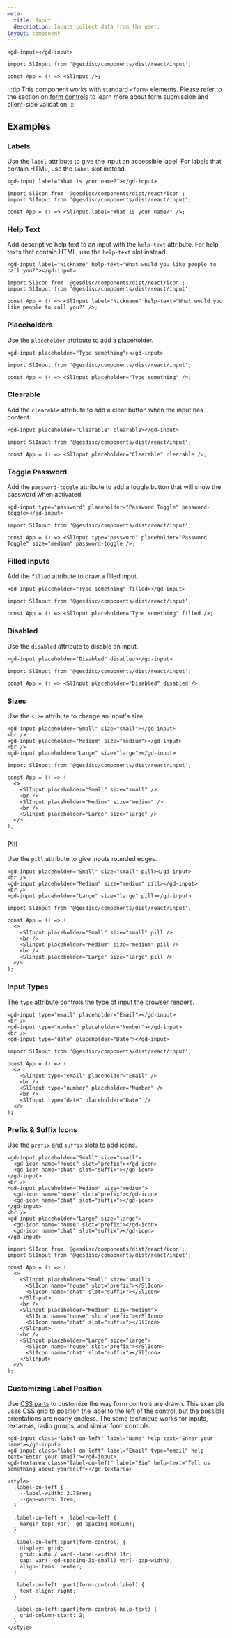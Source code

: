 ```yaml
---
meta:
  title: Input
  description: Inputs collect data from the user.
layout: component
---
```


```html:preview
<gd-input></gd-input>
```

```jsx:react
import SlInput from '@gesdisc/components/dist/react/input';

const App = () => <SlInput />;
```

:::tip
This component works with standard `<form>` elements. Please refer to the section on [form controls](/getting-started/form-controls) to learn more about form submission and client-side validation.
:::

## Examples

### Labels

Use the `label` attribute to give the input an accessible label. For labels that contain HTML, use the `label` slot instead.

```html:preview
<gd-input label="What is your name?"></gd-input>
```

```jsx:react
import SlIcon from '@gesdisc/components/dist/react/icon';
import SlInput from '@gesdisc/components/dist/react/input';

const App = () => <SlInput label="What is your name?" />;
```

### Help Text

Add descriptive help text to an input with the `help-text` attribute. For help texts that contain HTML, use the `help-text` slot instead.

```html:preview
<gd-input label="Nickname" help-text="What would you like people to call you?"></gd-input>
```

```jsx:react
import SlIcon from '@gesdisc/components/dist/react/icon';
import SlInput from '@gesdisc/components/dist/react/input';

const App = () => <SlInput label="Nickname" help-text="What would you like people to call you?" />;
```

### Placeholders

Use the `placeholder` attribute to add a placeholder.

```html:preview
<gd-input placeholder="Type something"></gd-input>
```

```jsx:react
import SlInput from '@gesdisc/components/dist/react/input';

const App = () => <SlInput placeholder="Type something" />;
```

### Clearable

Add the `clearable` attribute to add a clear button when the input has content.

```html:preview
<gd-input placeholder="Clearable" clearable></gd-input>
```

```jsx:react
import SlInput from '@gesdisc/components/dist/react/input';

const App = () => <SlInput placeholder="Clearable" clearable />;
```

### Toggle Password

Add the `password-toggle` attribute to add a toggle button that will show the password when activated.

```html:preview
<gd-input type="password" placeholder="Password Toggle" password-toggle></gd-input>
```

```jsx:react
import SlInput from '@gesdisc/components/dist/react/input';

const App = () => <SlInput type="password" placeholder="Password Toggle" size="medium" password-toggle />;
```

### Filled Inputs

Add the `filled` attribute to draw a filled input.

```html:preview
<gd-input placeholder="Type something" filled></gd-input>
```

```jsx:react
import SlInput from '@gesdisc/components/dist/react/input';

const App = () => <SlInput placeholder="Type something" filled />;
```

### Disabled

Use the `disabled` attribute to disable an input.

```html:preview
<gd-input placeholder="Disabled" disabled></gd-input>
```

```jsx:react
import SlInput from '@gesdisc/components/dist/react/input';

const App = () => <SlInput placeholder="Disabled" disabled />;
```

### Sizes

Use the `size` attribute to change an input's size.

```html:preview
<gd-input placeholder="Small" size="small"></gd-input>
<br />
<gd-input placeholder="Medium" size="medium"></gd-input>
<br />
<gd-input placeholder="Large" size="large"></gd-input>
```

```jsx:react
import SlInput from '@gesdisc/components/dist/react/input';

const App = () => (
  <>
    <SlInput placeholder="Small" size="small" />
    <br />
    <SlInput placeholder="Medium" size="medium" />
    <br />
    <SlInput placeholder="Large" size="large" />
  </>
);
```

### Pill

Use the `pill` attribute to give inputs rounded edges.

```html:preview
<gd-input placeholder="Small" size="small" pill></gd-input>
<br />
<gd-input placeholder="Medium" size="medium" pill></gd-input>
<br />
<gd-input placeholder="Large" size="large" pill></gd-input>
```

```jsx:react
import SlInput from '@gesdisc/components/dist/react/input';

const App = () => (
  <>
    <SlInput placeholder="Small" size="small" pill />
    <br />
    <SlInput placeholder="Medium" size="medium" pill />
    <br />
    <SlInput placeholder="Large" size="large" pill />
  </>
);
```

### Input Types

The `type` attribute controls the type of input the browser renders.

```html:preview
<gd-input type="email" placeholder="Email"></gd-input>
<br />
<gd-input type="number" placeholder="Number"></gd-input>
<br />
<gd-input type="date" placeholder="Date"></gd-input>
```

```jsx:react
import SlInput from '@gesdisc/components/dist/react/input';

const App = () => (
  <>
    <SlInput type="email" placeholder="Email" />
    <br />
    <SlInput type="number" placeholder="Number" />
    <br />
    <SlInput type="date" placeholder="Date" />
  </>
);
```

### Prefix & Suffix Icons

Use the `prefix` and `suffix` slots to add icons.

```html:preview
<gd-input placeholder="Small" size="small">
  <gd-icon name="house" slot="prefix"></gd-icon>
  <gd-icon name="chat" slot="suffix"></gd-icon>
</gd-input>
<br />
<gd-input placeholder="Medium" size="medium">
  <gd-icon name="house" slot="prefix"></gd-icon>
  <gd-icon name="chat" slot="suffix"></gd-icon>
</gd-input>
<br />
<gd-input placeholder="Large" size="large">
  <gd-icon name="house" slot="prefix"></gd-icon>
  <gd-icon name="chat" slot="suffix"></gd-icon>
</gd-input>
```

```jsx:react
import SlIcon from '@gesdisc/components/dist/react/icon';
import SlInput from '@gesdisc/components/dist/react/input';

const App = () => (
  <>
    <SlInput placeholder="Small" size="small">
      <SlIcon name="house" slot="prefix"></SlIcon>
      <SlIcon name="chat" slot="suffix"></SlIcon>
    </SlInput>
    <br />
    <SlInput placeholder="Medium" size="medium">
      <SlIcon name="house" slot="prefix"></SlIcon>
      <SlIcon name="chat" slot="suffix"></SlIcon>
    </SlInput>
    <br />
    <SlInput placeholder="Large" size="large">
      <SlIcon name="house" slot="prefix"></SlIcon>
      <SlIcon name="chat" slot="suffix"></SlIcon>
    </SlInput>
  </>
);
```

### Customizing Label Position

Use [CSS parts](#css-parts) to customize the way form controls are drawn. This example uses CSS grid to position the label to the left of the control, but the possible orientations are nearly endless. The same technique works for inputs, textareas, radio groups, and similar form controls.

```html:preview
<gd-input class="label-on-left" label="Name" help-text="Enter your name"></gd-input>
<gd-input class="label-on-left" label="Email" type="email" help-text="Enter your email"></gd-input>
<gd-textarea class="label-on-left" label="Bio" help-text="Tell us something about yourself"></gd-textarea>

<style>
  .label-on-left {
    --label-width: 3.75rem;
    --gap-width: 1rem;
  }

  .label-on-left + .label-on-left {
    margin-top: var(--gd-spacing-medium);
  }

  .label-on-left::part(form-control) {
    display: grid;
    grid: auto / var(--label-width) 1fr;
    gap: var(--gd-spacing-3x-small) var(--gap-width);
    align-items: center;
  }

  .label-on-left::part(form-control-label) {
    text-align: right;
  }

  .label-on-left::part(form-control-help-text) {
    grid-column-start: 2;
  }
</style>
```

